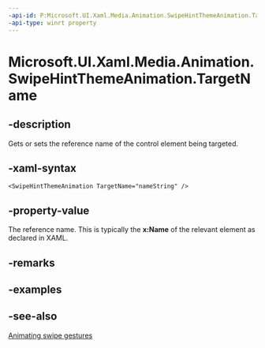 ```yaml
---
-api-id: P:Microsoft.UI.Xaml.Media.Animation.SwipeHintThemeAnimation.TargetName
-api-type: winrt property
---
```


<!-- Property syntax
public string TargetName { get;  set; }
-->

# Microsoft.UI.Xaml.Media.Animation.SwipeHintThemeAnimation.TargetName

## -description
Gets or sets the reference name of the control element being targeted.

## -xaml-syntax
```xaml
<SwipeHintThemeAnimation TargetName="nameString" />
```


## -property-value
The reference name. This is typically the **x:Name** of the relevant element as declared in XAML.

## -remarks

## -examples

## -see-also
[Animating swipe gestures](/previous-versions/windows/apps/jj649435(v=win.10))
